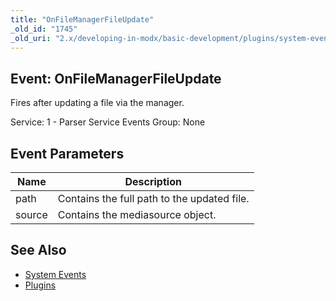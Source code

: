 ```yaml
---
title: "OnFileManagerFileUpdate"
_old_id: "1745"
_old_uri: "2.x/developing-in-modx/basic-development/plugins/system-events/onfilemanagerfileupdate"
---
```


## Event: OnFileManagerFileUpdate

Fires after updating a file via the manager.

Service: 1 - Parser Service Events
Group: None

## Event Parameters

| Name   | Description                                 |
| ------ | ------------------------------------------- |
| path   | Contains the full path to the updated file. |
| source | Contains the mediasource object.            |

## See Also

- [System Events](extending-modx/plugins/system-events)
- [Plugins](extending-modx/plugins)
